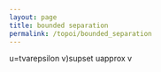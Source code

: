 ```yaml
---
layout: page
title: bounded separation
permalink: /topoi/bounded_separation
---
```

u=tvarepsilon v)supset uapprox v
